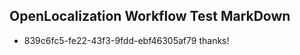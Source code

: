 ## OpenLocalization Workflow Test MarkDown
* 839c6fc5-fe22-43f3-9fdd-ebf46305af79 thanks!

<!--HONumber=Jul16_HO3-->


